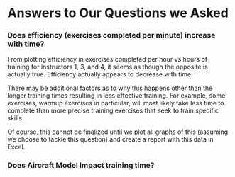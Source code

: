 # Answers to Our Questions we Asked

### Does efficiency (exercises completed per minute) increase with time?
From plotting efficiency in exercises completed per hour vs hours of training for instructors 1, 3, and 4, it seems as though the opposite is actually true. Efficiency actually appears to decrease with time.

There may be additional factors as to why this happens other than the longer training times resulting in less effective training. For example, some exercises, warmup exercises in particular, will most likely take less time to complete than more precise training exercises that seek to train specific skills.

Of course, this cannot be finalized until we plot all graphs of this (assuming we choose to tackle this question) and create a report with this data in Excel.

### Does Aircraft Model Impact training time?

### 
